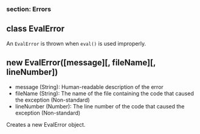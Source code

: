 ### section: Errors
## class EvalError

An `EvalError` is thrown when `eval()` is used improperly.
	



## new EvalError([message][, fileName][, lineNumber])
- message (String): Human-readable description of the error
- fileName (String): The name of the file containing the code that caused the exception (Non-standard)
- lineNumber (Number): The line number of the code that caused the exception (Non-standard)

Creates a new EvalError object.
